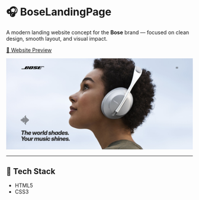 # 🎧 BoseLandingPage

A modern landing website concept for the **Bose** brand — focused on clean design, smooth layout, and visual impact.

[🔗 Website Preview](https://deksom.github.io/BoseLandingPage/)

![Screenshot](screenshot.png)

---

## 🔧 Tech Stack

- HTML5
- CSS3

